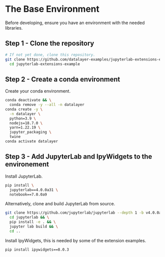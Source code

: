 # The Base Environment

Before developing, ensure you have an environment with the needed libraries.

## Step 1 - Clone the repository

```bash
# If not yet done, clone this repository.
git clone https://github.com/datalayer-examples/jupyterlab-extensions-example && \
  cd jupyterlab-extensions-example
```

## Step 2 - Create a conda environment

Create your conda environment.

```bash
conda deactivate && \
  conda remove -y --all -n datalayer
conda create -y \
  -n datalayer \
  python=3.9 \
  nodejs=18.7.0 \
  yarn=1.22.19 \
  jupyter_packaging \
  twine
conda activate datalayer
```

## Step 3 - Add JupyterLab and IpyWidgets to the environement

Install JupyterLab.

```bash
pip install \
  jupyterlab==4.0.0a31 \
  notebook==7.0.0a9
```

Alternatively, clone and build JupyterLab from source.

```bash
git clone https://github.com/jupyterlab/jupyterlab --depth 1 -b v4.0.0a31 && \
  cd jupyterlab && \
  pip install -e . && \
  jupyter lab build && \
  cd ..
```

Install IpyWidgets, this is needed by some of the extension examples.

```bash
pip install ipywidgets==8.0.3
```
